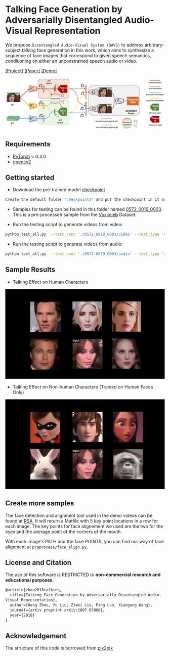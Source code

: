 # Talking Face Generation by Adversarially Disentangled Audio-Visual Representation

We propose `Disentangled Audio-Visual System (DAVS)` to address arbitrary-subject talking face generation in this work, which aims to synthesize a sequence of face images
that correspond to given speech semantics, conditioning on either an unconstrained speech audio or video.

[[Project]](https://liuziwei7.github.io/projects/TalkingFace) [[Paper]](https://arxiv.org/abs/1807.07860) [[Demo]](https://www.youtube.com/watch?v=-J2zANwdjcQ)

<img src='./misc/teaser.png' width=880>

## Requirements
* [PyTorch](https://pytorch.org/) < 0.4.0
* [opencv2](https://opencv.org/releases.html)

## Getting started
* Download the pre-trained model [checkpoint](https://drive.google.com/file/d/1WltJlIWhG0xT-HSAFUh19F5yEkIfEW5m/view?usp=sharing)
``` bash
Create the default folder "checkpoints" and put the checkpoint in it or get the CHECKPOINT_PATH
``` 

* Samples for testing can be found in this folder named [0572_0019_0003](https://drive.google.com/open?id=1ykjOZwwFfyP2V1vdUVsm2v4r1QSM-uxa). This is a pre-processed sample from the [Voxceleb](http://www.robots.ox.ac.uk/~vgg/data/voxceleb/) Dataset. 

* Run the testing script to generate videos from video:

``` bash
python test_all.py  --test_root './0572_0019_0003/video' --test_type 'video' --test_audio_video_length 99 --test_resume_path CHECKPOINT_PATH 
```
* Run the testing script to generate videos from audio:
``` bash
python test_all.py  --test_root './0572_0019_0003/audio' --test_type 'audio' --test_audio_video_length 99 --test_resume_path CHECKPOINT_PATH 
```

## Sample Results
* Talking Effect on Human Characters
<img src='./misc/demo_human.gif' width=640>

* Talking Effect on Non-human Characters (Trained on Human Faces Only)
<img src='./misc/demo_nonhuman.gif' width=640>

## Create more samples

The face detection and alignment tool used in the demo videos can be found at [RSA](https://github.com/sciencefans/RSA-for-object-detection). It will return a Matfile with 5 key point locations in a row for each image. The key points for face alignement we used are the two for the eyes and the average point of the corners of the mouth. 

With each image's PATH and the face POINTS, you can find our way of face alignment at `preprocess/face_align.py`.

## License and Citation
The use of this software is RESTRICTED to **non-commercial research and educational purposes**.

```
@article{zhou2018talking,
  title={Talking Face Generation by Adversarially Disentangled Audio-Visual Representation},
  author={Hang Zhou, Yu Liu, Ziwei Liu, Ping Luo, Xiaogang Wang},
  journal={arXiv preprint arXiv:1807.07860},
  year={2018}
}
```

## Acknowledgement
The structure of this code is borrowed from [pix2pix](https://github.com/junyanz/pytorch-CycleGAN-and-pix2pix)

